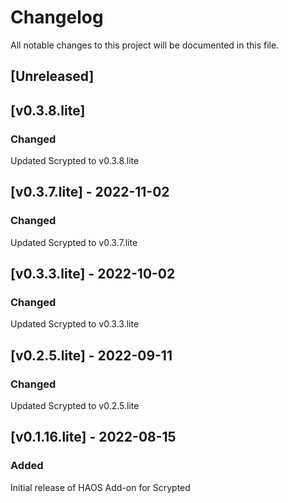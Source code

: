 # Changelog

All notable changes to this project will be documented in this file.

## [Unreleased]

## [v0.3.8.lite]
### Changed
Updated Scrypted to v0.3.8.lite

## [v0.3.7.lite] - 2022-11-02
### Changed 
Updated Scrypted to v0.3.7.lite

## [v0.3.3.lite] - 2022-10-02
### Changed 
Updated Scrypted to v0.3.3.lite

## [v0.2.5.lite] - 2022-09-11
### Changed 
Updated Scrypted to v0.2.5.lite

## [v0.1.16.lite] - 2022-08-15
### Added
Initial release of HAOS Add-on for Scrypted
